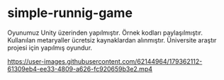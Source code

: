 # simple-runnig-game
Oyunumuz Unity üzerinden yapılmıştır.
Örnek kodları paylaşılmıştır.
Kullanılan metaryaller ücretsiz kaynaklardan alınmıştır.
Üniversite araştır projesi için yapılmış oyundur.

https://user-images.githubusercontent.com/62144964/179362112-61309eb4-ee33-4809-a626-fc920659b3e2.mp4

